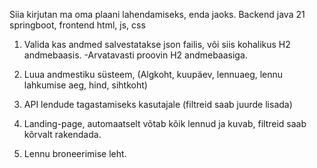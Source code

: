 Siia kirjutan ma oma plaani lahendamiseks, enda jaoks.
Backend java 21 springboot, frontend html, js, css

1. Valida kas andmed salvestatakse json failis, või siis kohalikus H2 andmebaasis.
-Arvatavasti proovin H2 andmebaasiga.

2. Luua andmestiku süsteem, (Algkoht, kuupäev, lennuaeg, lennu lahkumise aeg, hind, sihtkoht)

3. API lendude tagastamiseks kasutajale (filtreid saab juurde lisada)

4. Landing-page, automaatselt võtab kõik lennud ja kuvab, filtreid saab kõrvalt rakendada.

5. Lennu broneerimise leht.
